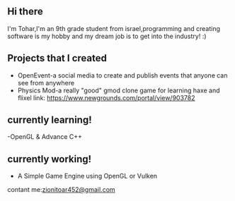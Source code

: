 ## Hi there 

I'm Tohar,I'm an 9th grade student from israel,programming and creating software is my hobby and my dream job is to get into the industry! :)

## Projects that I created

- OpenEvent-a social media to create and publish events that anyone can see from anywhere
- Physics Mod-a really "good" gmod clone game for learning haxe and flixel link: https://www.newgrounds.com/portal/view/903782

## currently learning!

-OpenGL & Advance C++

## currently working!

- A Simple Game Engine using OpenGL or Vulken

contant me:zionitoar452@gmail.com
